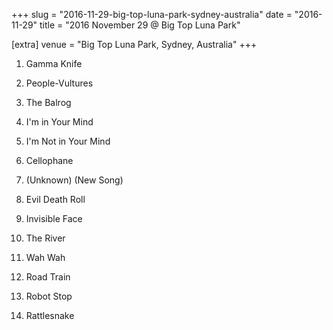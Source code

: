 +++
slug = "2016-11-29-big-top-luna-park-sydney-australia"
date = "2016-11-29"
title = "2016 November 29 @ Big Top Luna Park"

[extra]
venue = "Big Top Luna Park, Sydney, Australia"
+++

 1. Gamma Knife

 2. People-Vultures

 3. The Balrog

 4. I'm in Your Mind

 5. I'm Not in Your Mind

 6. Cellophane

 7. (Unknown)
    (New Song)
 8. Evil Death Roll

 9. Invisible Face

10. The River

11. Wah Wah

12. Road Train

13. Robot Stop

14. Rattlesnake


